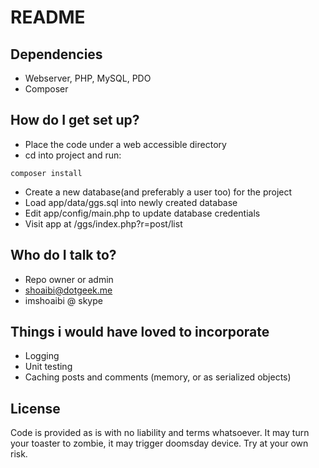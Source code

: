# README #

## Dependencies ##
* Webserver, PHP, MySQL, PDO
* Composer

## How do I get set up? ##

* Place the code under a web accessible directory
* cd into project and run:
```
composer install
```
* Create a new database(and preferably a user too) for the project
* Load app/data/ggs.sql into newly created database
* Edit app/config/main.php to update database credentials
* Visit app at /ggs/index.php?r=post/list

## Who do I talk to? ##

* Repo owner or admin
* shoaibi@dotgeek.me
* imshoaibi @ skype

## Things i would have loved to incorporate ##
* Logging
* Unit testing
* Caching posts and comments (memory, or as serialized objects)

## License ##
Code is provided as is with no liability and terms whatsoever. It may turn your toaster to zombie, it may trigger doomsday device. Try at your own risk.